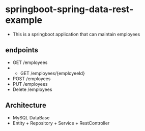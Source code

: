 # springboot-spring-data-rest-example


* This is a springboot application that can maintain employees

## endpoints
* GET /employees
* * GET /employees/{employeeId}
* POST /employees
* PUT /employees
* Delete /employees

## Architecture
* MySQL DataBase
* Entity + Repository + Service + RestController 